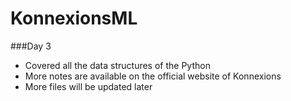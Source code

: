 # KonnexionsML
###Day 3

- Covered all the data structures of the Python 
- More notes are available on the official website of Konnexions
- More files will be updated later

